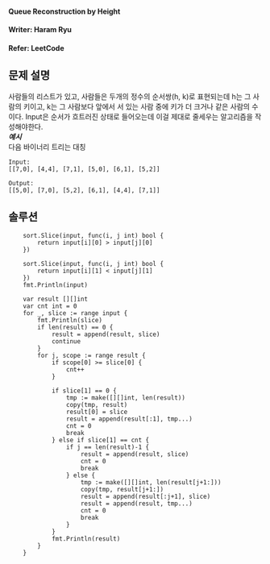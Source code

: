 #### Queue Reconstruction by Height
#### Writer: Haram Ryu
#### Refer: LeetCode

## 문제 설명
사람들의 리스트가 있고, 사람들은 두개의 정수의 순서쌍(h, k)로 표현되는데
h는 그 사람의 키이고, k는 그 사람보다 앞에서 서 있는 사람 중에 키가 더 크거나 같은 사람의 수이다.
Input은 순서가 흐트러진 상태로 들어오는데 이걸 제대로 줄세우는 알고리즘을 작성해야한다.  
***예시***  
다음 바이너리 트리는 대칭
```
Input:
[[7,0], [4,4], [7,1], [5,0], [6,1], [5,2]]

Output:
[[5,0], [7,0], [5,2], [6,1], [4,4], [7,1]]
```

## 솔루션
```
	sort.Slice(input, func(i, j int) bool {
		return input[i][0] > input[j][0]
	})

	sort.Slice(input, func(i, j int) bool {
		return input[i][1] < input[j][1]
	})
	fmt.Println(input)

	var result [][]int
	var cnt int = 0
	for _, slice := range input {
		fmt.Println(slice)
		if len(result) == 0 {
			result = append(result, slice)
			continue
		}
		for j, scope := range result {
			if scope[0] >= slice[0] {
				cnt++
			}

			if slice[1] == 0 {
				tmp := make([][]int, len(result))
				copy(tmp, result)
				result[0] = slice
				result = append(result[:1], tmp...)
				cnt = 0
				break
			} else if slice[1] == cnt {
				if j == len(result)-1 {
					result = append(result, slice)
					cnt = 0
					break
				} else {
					tmp := make([][]int, len(result[j+1:]))
					copy(tmp, result[j+1:])
					result = append(result[:j+1], slice)
					result = append(result, tmp...)
					cnt = 0
					break
				}
			}
			fmt.Println(result)
		}
	}
```
